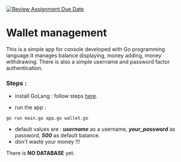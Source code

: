 [![Review Assignment Due Date](https://classroom.github.com/assets/deadline-readme-button-24ddc0f5d75046c5622901739e7c5dd533143b0c8e959d652212380cedb1ea36.svg)](https://classroom.github.com/a/hy8NMZUz)

# Wallet management

This is a simple app for console developed with Go programming language.It manages balance displaying, money adding, money withdrawing. There is also a simple username and password factor authentication.

### Steps : 

- install GoLang : follow steps [here](https://go.dev/doc/install).

-  run the app : 

```
go run main.go app.go wallet.go
```

- default values are : ***username*** as a username, ***your_password*** as password, ***500*** as default balance.
- don't waste your money !!!

There is __NO DATABASE__ yet.

